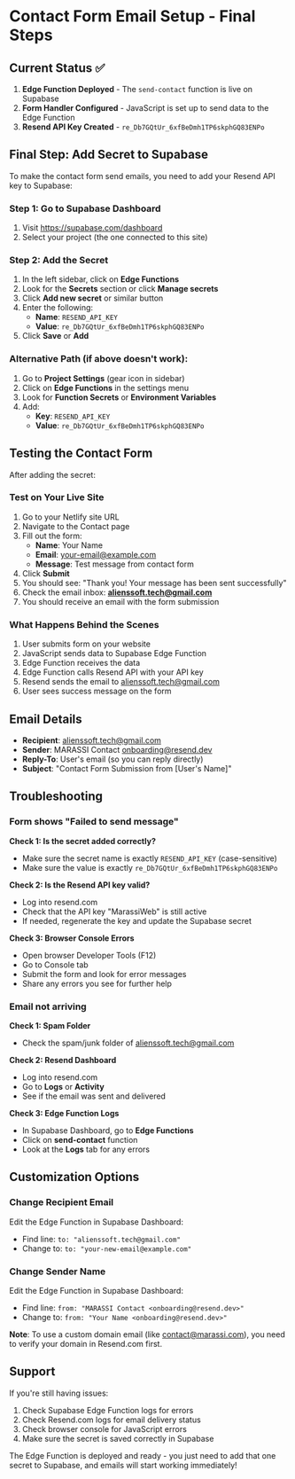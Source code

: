 # Contact Form Email Setup - Final Steps

## Current Status ✅

1. **Edge Function Deployed** - The `send-contact` function is live on Supabase
2. **Form Handler Configured** - JavaScript is set up to send data to the Edge Function
3. **Resend API Key Created** - `re_Db7GQtUr_6xfBeDmh1TP6skphGQ83ENPo`

## Final Step: Add Secret to Supabase

To make the contact form send emails, you need to add your Resend API key to Supabase:

### Step 1: Go to Supabase Dashboard

1. Visit https://supabase.com/dashboard
2. Select your project (the one connected to this site)

### Step 2: Add the Secret

1. In the left sidebar, click on **Edge Functions**
2. Look for the **Secrets** section or click **Manage secrets**
3. Click **Add new secret** or similar button
4. Enter the following:
   - **Name**: `RESEND_API_KEY`
   - **Value**: `re_Db7GQtUr_6xfBeDmh1TP6skphGQ83ENPo`
5. Click **Save** or **Add**

### Alternative Path (if above doesn't work):

1. Go to **Project Settings** (gear icon in sidebar)
2. Click on **Edge Functions** in the settings menu
3. Look for **Function Secrets** or **Environment Variables**
4. Add:
   - **Key**: `RESEND_API_KEY`
   - **Value**: `re_Db7GQtUr_6xfBeDmh1TP6skphGQ83ENPo`

## Testing the Contact Form

After adding the secret:

### Test on Your Live Site

1. Go to your Netlify site URL
2. Navigate to the Contact page
3. Fill out the form:
   - **Name**: Your Name
   - **Email**: your-email@example.com
   - **Message**: Test message from contact form
4. Click **Submit**
5. You should see: "Thank you! Your message has been sent successfully"
6. Check the email inbox: **alienssoft.tech@gmail.com**
7. You should receive an email with the form submission

### What Happens Behind the Scenes

1. User submits form on your website
2. JavaScript sends data to Supabase Edge Function
3. Edge Function receives the data
4. Edge Function calls Resend API with your API key
5. Resend sends the email to alienssoft.tech@gmail.com
6. User sees success message on the form

## Email Details

- **Recipient**: alienssoft.tech@gmail.com
- **Sender**: MARASSI Contact <onboarding@resend.dev>
- **Reply-To**: User's email (so you can reply directly)
- **Subject**: "Contact Form Submission from [User's Name]"

## Troubleshooting

### Form shows "Failed to send message"

**Check 1: Is the secret added correctly?**
- Make sure the secret name is exactly `RESEND_API_KEY` (case-sensitive)
- Make sure the value is exactly `re_Db7GQtUr_6xfBeDmh1TP6skphGQ83ENPo`

**Check 2: Is the Resend API key valid?**
- Log into resend.com
- Check that the API key "MarassiWeb" is still active
- If needed, regenerate the key and update the Supabase secret

**Check 3: Browser Console Errors**
- Open browser Developer Tools (F12)
- Go to Console tab
- Submit the form and look for error messages
- Share any errors you see for further help

### Email not arriving

**Check 1: Spam Folder**
- Check the spam/junk folder of alienssoft.tech@gmail.com

**Check 2: Resend Dashboard**
- Log into resend.com
- Go to **Logs** or **Activity**
- See if the email was sent and delivered

**Check 3: Edge Function Logs**
- In Supabase Dashboard, go to **Edge Functions**
- Click on **send-contact** function
- Look at the **Logs** tab for any errors

## Customization Options

### Change Recipient Email

Edit the Edge Function in Supabase Dashboard:
- Find line: `to: "alienssoft.tech@gmail.com"`
- Change to: `to: "your-new-email@example.com"`

### Change Sender Name

Edit the Edge Function in Supabase Dashboard:
- Find line: `from: "MARASSI Contact <onboarding@resend.dev>"`
- Change to: `from: "Your Name <onboarding@resend.dev>"`

**Note**: To use a custom domain email (like contact@marassi.com), you need to verify your domain in Resend.com first.

## Support

If you're still having issues:

1. Check Supabase Edge Function logs for errors
2. Check Resend.com logs for email delivery status
3. Check browser console for JavaScript errors
4. Make sure the secret is saved correctly in Supabase

The Edge Function is deployed and ready - you just need to add that one secret to Supabase, and emails will start working immediately!
